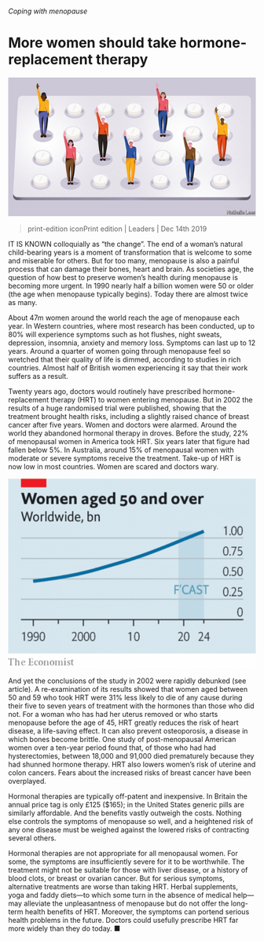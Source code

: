 ###### Coping with menopause

# More women should take hormone-replacement therapy 

![image](images/20191214_ldd002.jpg) 

> print-edition iconPrint edition | Leaders | Dec 14th 2019 

IT IS KNOWN colloquially as “the change”. The end of a woman’s natural child-bearing years is a moment of transformation that is welcome to some and miserable for others. But for too many, menopause is also a painful process that can damage their bones, heart and brain. As societies age, the question of how best to preserve women’s health during menopause is becoming more urgent. In 1990 nearly half a billion women were 50 or older (the age when menopause typically begins). Today there are almost twice as many. 

About 47m women around the world reach the age of menopause each year. In Western countries, where most research has been conducted, up to 80% will experience symptoms such as hot flushes, night sweats, depression, insomnia, anxiety and memory loss. Symptoms can last up to 12 years. Around a quarter of women going through menopause feel so wretched that their quality of life is dimmed, according to studies in rich countries. Almost half of British women experiencing it say that their work suffers as a result. 

Twenty years ago, doctors would routinely have prescribed hormone-replacement therapy (HRT) to women entering menopause. But in 2002 the results of a huge randomised trial were published, showing that the treatment brought health risks, including a slightly raised chance of breast cancer after five years. Women and doctors were alarmed. Around the world they abandoned hormonal therapy in droves. Before the study, 22% of menopausal women in America took HRT. Six years later that figure had fallen below 5%. In Australia, around 15% of menopausal women with moderate or severe symptoms receive the treatment. Take-up of HRT is now low in most countries. Women are scared and doctors wary. 

![image](images/20191214_LDC725.png) 

And yet the conclusions of the study in 2002 were rapidly debunked (see article). A re-examination of its results showed that women aged between 50 and 59 who took HRT were 31% less likely to die of any cause during their five to seven years of treatment with the hormones than those who did not. For a woman who has had her uterus removed or who starts menopause before the age of 45, HRT greatly reduces the risk of heart disease, a life-saving effect. It can also prevent osteoporosis, a disease in which bones become brittle. One study of post-menopausal American women over a ten-year period found that, of those who had had hysterectomies, between 18,000 and 91,000 died prematurely because they had shunned hormone therapy. HRT also lowers women’s risk of uterine and colon cancers. Fears about the increased risks of breast cancer have been overplayed. 

Hormonal therapies are typically off-patent and inexpensive. In Britain the annual price tag is only £125 ($165); in the United States generic pills are similarly affordable. And the benefits vastly outweigh the costs. Nothing else controls the symptoms of menopause so well, and a heightened risk of any one disease must be weighed against the lowered risks of contracting several others. 

Hormonal therapies are not appropriate for all menopausal women. For some, the symptoms are insufficiently severe for it to be worthwhile. The treatment might not be suitable for those with liver disease, or a history of blood clots, or breast or ovarian cancer. But for serious symptoms, alternative treatments are worse than taking HRT. Herbal supplements, yoga and faddy diets—to which some turn in the absence of medical help—may alleviate the unpleasantness of menopause but do not offer the long-term health benefits of HRT. Moreover, the symptoms can portend serious health problems in the future. Doctors could usefully prescribe HRT far more widely than they do today. ■ 

